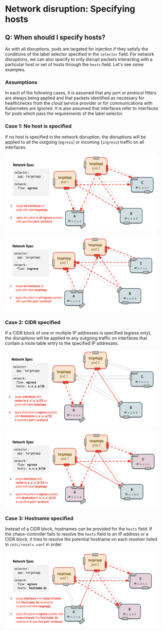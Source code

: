 # Network disruption: Specifying hosts

## Q: When should I specify hosts?

As with all disruptions, pods are targeted for injection if they satisfy the conditions of the label selector specified in the `selector` field. For network disruptions, we can also specify to only disrupt packets interacting with a particular host or set of hosts through the `hosts` field. Let's see some examples.

### Assumptions

In each of the following cases, it is assumed that any port or protocol filters are always being applied and that packets identified as necessary for healthchecks from the cloud service provider or for communications with Kubernetes are ignored. It is also assumed that interfaces refer to interfaces for pods which pass the requirements of the label selector.

### Case 1: No host is specified

If no host is specified in the network disruption, the disruptions will be applied to all the outgoing (`egress`) or incoming (`ingress`) traffic on all interfaces.

<p align="center"><kbd>
    <img src="../docs/img/network_hosts_egress_all.png" height=250 width=600 />
</kbd></p>

<p align="center"><kbd>
    <img src="../docs/img/network_hosts_ingress_all.png" height=250 width=600 />
</kbd></p>

### Case 2: CIDR specified

If a CIDR block of one or multiple IP addresses is specified (egress only), the disruptions will be applied to any outgoing traffic on interfaces that contain a route table entry to the specified IP addresses.

<p align="center"><kbd>
    <img src="../docs/img/network_hosts_egress_one.png" height=250 width=600 />
</kbd></p>

<p align="center"><kbd>
    <img src="../docs/img/network_hosts_egress_cidr.png" height=250 width=600 />
</kbd></p>

### Case 3: Hostname specified

Instead of a CIDR block, hostnames can be provided for the `hosts` field. If the chaos-controller fails to resolve the `hosts` field to an IP address or a CIDR block, it tries to resolve the potential hostname on each resolver listed in  `/etc/resolv.conf` in order.

<p align="center"><kbd>
    <img src="../docs/img/network_hosts_egress_hostname.png" height=250 width=600 />
</kbd></p>